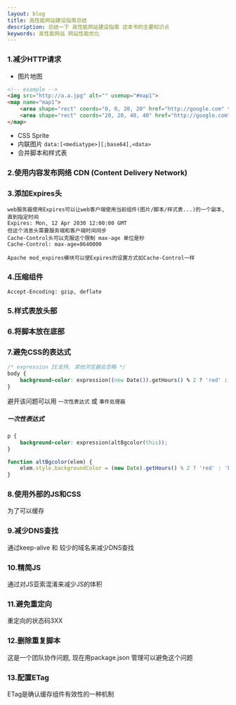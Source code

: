 ```yaml
---
layout: blog
title: 高性能网站建设指南总结
description: 总结一下 高性能网站建设指南 这本书的主要知识点
keywords: 高性能网站 网站性能优化
---
```


### 1.减少HTTP请求
* 图片地图

```html
<!-- example -->
<img src="http://a.a.jpg" alt="" usemap="#map1">
<map name="map1">
    <area shape="rect" coords="0, 0, 20, 20" href="http://google.com" title="google">
    <area shape="rect" coords="20, 20, 40, 40" href="http://google.com" title="google1">
</map>
```
* CSS Sprite
* 内联图片 `data:[<mediatype>][;base64],<data>`
* 合并脚本和样式表

### 2.使用内容发布网络 CDN (Content Delivery Network)

### 3.添加Expires头
```text
web服务器使用Expires可以让web客户端使用当前组件(图片/脚本/样式表...)的一个副本,直到指定时间
Expires: Mon, 12 Apr 2030 12:00:00 GMT
但这个消息头需要服务端和客户端时间同步
Cache-Control头可以克服这个限制 max-age 单位是秒
Cache-Control: max-age=8640000

Apache mod_expires模块可以使Expires的设置方式如Cache-Control一样
```
### 4.压缩组件
`Accept-Encoding: gzip, deflate`

### 5.样式表放头部
### 6.将脚本放在底部

### 7.避免CSS的表达式
```css
/* expression IE支持, 其他浏览器会忽略 */ 
body {
    background-color: expression((new Date()).getHours() % 2 ? 'red' : 'black');
}
```
避开该问题可以用 `一次性表达式` 或 `事件处理器`

##### 一次性表达式
```css
p {
    background-color: expression(altBgcolor(this));
}
```
```js
function altBgcolor(elem) {
    elem.style.backgroundColor = (new Date).getHours() % 2 ? 'red' : 'black';
}
```

### 8.使用外部的JS和CSS
为了可以缓存

### 9.减少DNS查找
通过keep-alive 和 较少的域名来减少DNS查找

### 10.精简JS
通过对JS亚索混淆来减少JS的体积

### 11.避免重定向
重定向的状态码3XX

### 12.删除重复脚本
这是一个团队协作问题, 现在用package.json 管理可以避免这个问题

### 13.配置ETag

ETag是确认缓存组件有效性的一种机制
